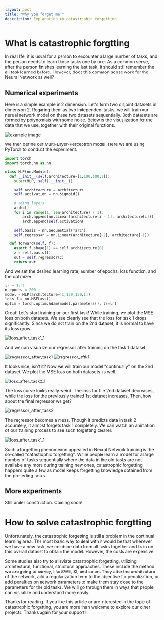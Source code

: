 ```yaml
---
layout: post
title: "Why you forget me?"
description: Explanation on catastrophic forgetting
---
```

<!-- Example modified from [here](http://www.unexpected-vortices.com/sw/rippledoc/quick-markdown-example.html){:target="_blank"}. -->

What is catastrophic forgtting
============

In real life, it is usual for a person to encounter a large number of tasks, and the person needs to learn those tasks one by one. As a common sense, after the person finishes learning the last task, it should still remember the all task learned before. However, does this common sense work for the Neural Network as well?


Numerical experiments
------------

Here is a simple example in 2 dimension. Let's form two disjoint datasets in dimension 2. Regaring them as two independent tasks, we will train our nerual network model on these two datasets sequentially. Both datasets are formed by polynomials with some noise. Below is the visualization for the data that we use, together with their original functions.

![example image](../assets/images/datasets1.png "dataset 1&2")

We then define our Multi-Layer-Perceptron model. Here we are using PyTorch to conduct the experiment.

~~~python
import torch
import torch.nn as nn

class MLP(nn.Module):
  def __init__(self,architecture=[1,100,100,1]):
    super(MLP, self).__init__()   

    self.architecture = architecture
    self.activation = nn.Sigmoid()

    # ading layers
    arch=[]
    for i in range(1, len(architecture) - 1):
        arch.append(nn.Linear(architecture[i - 1], architecture[i]))            
        arch.append(self.activation)

    self.basis = nn.Sequential(*arch)
    self.regressor = nn.Linear(architecture[-2], architecture[-1])

  def forward(self, f):
    assert f.shape[1] == self.architecture[0]
    z = self.basis(f)
    out = self.regressor(z)
    return out
~~~

And we set the desired learning rate, number of epochs, loss function, and the optimizer.

~~~python
lr = 1e-2
n_epochs = 200
model = MLP(architecture=[1,150,150,1])
loss_f = nn.MSELoss()
optim = torch.optim.Adam(model.parameters(), lr=lr)
~~~

Great! Let's start training on our first task! While training, we plot the MSE loss on both datasets. We see clearly see that the loss for task 1 drops significantly. Since we do not train on the 2nd dataset, it is normal to have its loss grow.

![loss_after_task1_1](../assets/images/loss_after_task1_1.png)

And we can visualize our regressor after training on the task 1 dataset.

![regressor_after_task1](../assets/images/regressor_after_task1.png)
![regressor_aftk1](https://upload.wikimedia.org/wikipedia/commons/e/eb/Ash_Tree_-_geograph.org.uk_-_590710.jpg)

It looks nice, isn't it? Now we will train our model "continually" on the 2nd dataset. We plot the MSE loss on both datasets as well.

![loss_after_task2_1](../assets/images/loss_after_task2_1.png)

The loss curve looks really weird. The loss for the 2nd dataset decreases, while the loss for the previously trained 1st dataset increases. Then, how about the final regressor we get?

![regressor_after_task2](../assets/images/regressor_after_task2.png)

The regressor becomes a mess. Though it predicts data in task 2 accurately, it almost forgets task 1 completely. We can watch an animation of our training process to see such forgetting clearer.

![loss_after_task1_1](../assets/images/training1.gif)

Such a forgetting phenomenon appeared in Neural Network training is the so-called "catastrophic forgetting". While people learn a model for a large number of tasks sequentially where the data in the old tasks are not available any more during training new ones, catastrophic forgetting happens quite a few as model keeps forgetting knowledge obtained from the preceding tasks.


More experiments
------------

Still under construction. Coming soon!


How to solve catastrophic forgtting
============

Unfortunately, the catastrophic forgetting is still a problem in the continual learning area. The most basic way to deal with it would be that whenever we have a new task, we combine data from all tasks together and train on this overall dataset to obtain the model. However, the costs are expensive.

Some studies also try to alleviate catastrophic forgetting, utilizing architectural, functional, structural approaches. These include the method we are going to survey, like SWE, SI, and so on. They alter the architecture of the network, add a regularization term to the objective for penalization, or add penalties on network parameters to make them stay close to the parameters for the old tasks. We will go through them in ways that people can visualize and understand more easily.

Thanks for reading. If you like this article or are interested in the topic of catastrophic forgetting, you are more than welcome to explore our other projects. Thanks again for your support!
